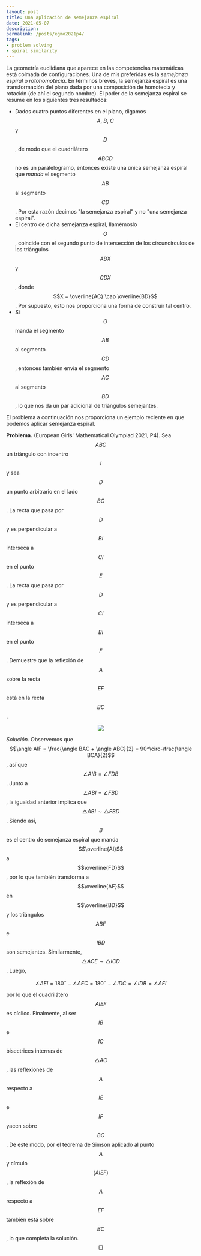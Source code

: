 ```yaml
---
layout: post
title: Una aplicación de semejanza espiral
date: 2021-05-07
description:
permalink: /posts/egmo2021p4/
tags: 
- problem solving
- spiral similarity
---
```


La geometría euclidiana que aparece en las competencias matemáticas está colmada de configuraciones. Una de mis preferidas es la *semejanza espiral* o *rotohomotecia*. En términos breves, la semejanza espiral es una transformación del plano dada por una composición de homotecia y rotación (de ahí el segundo nombre). El poder de la semejanza espiral se resume en los siguientes tres resultados:

- Dados cuatro puntos diferentes en el plano, digamos $$A,\ B,\ C$$ y $$D$$, de modo que el cuadrilátero $$ABCD$$ no es un paralelogramo, entonces existe una única semejanza espiral que *manda* el segmento $$AB$$ al segmento $$CD$$. Por esta razón decimos "la semejanza espiral" y no "una semejanza espiral".
- El centro de dicha semejanza espiral, llamémoslo $$O$$, coincide con el segundo punto de intersección de los circuncírculos de los triángulos $$ABX$$ y $$CDX$$, donde $$X = \overline{AC} \cap \overline{BD}$$. Por supuesto, esto nos proporciona una forma de construir tal centro.
- Si $$O$$ manda el segmento $$AB$$ al segmento $$CD$$, entonces también envía el segmento $$AC$$ al segmento $$BD$$, lo que nos da un par adicional de triángulos semejantes.

El problema a continuación nos proporciona un ejemplo reciente en que podemos aplicar semejanza espiral.

**Problema.** (European Girls' Mathematical Olympiad 2021, P4). Sea $$ABC$$ un triángulo con incentro $$I$$ y sea $$D$$ un punto arbitrario en el lado $$BC$$. La recta que pasa por $$D$$ y es perpendicular a $$BI$$ interseca a $$CI$$ en el punto $$E$$. La recta que pasa por $$D$$ y es perpendicular a $$CI$$ interseca a $$BI$$ en el punto $$F$$. Demuestre que la reflexión de $$A$$ sobre la recta $$EF$$ está en la recta $$BC$$.

<p align="center">
  <img src="https://raw.githubusercontent.com/jbacaob/jbacaob.github.io/master/assets/img/blog%201/F1.svg">
</p>

*Solución.* Observemos que $$\angle AIF = \frac{\angle BAC + \angle ABC}{2} = 90^\circ-\frac{\angle BCA}{2}$$, así que $$\angle AIB = \angle FDB$$. Junto a $$\angle ABI = \angle FBD$$, la igualdad anterior implica que $$\bigtriangleup ABI \sim \bigtriangleup FBD$$. Siendo así, $$B$$ es el centro de semejanza espiral que manda $$\overline{AI}$$ a $$\overline{FD}$$, por lo que también transforma a $$\overline{AF}$$ en $$\overline{BD}$$ y los triángulos $$ABF$$ e $$IBD$$ son semejantes. Similarmente, $$\bigtriangleup ACE \sim \bigtriangleup ICD$$. Luego,

$$\angle AEI =180^\circ - \angle AEC =180^\circ - \angle IDC = \angle IDB = \angle AFI \nonumber$$

por lo que el cuadrilátero $$AIEF$$ es cíclico. 
Finalmente, al ser $$IB$$ e $$IC$$ bisectrices internas de $$\bigtriangleup AC$$, las reflexiones de $$A$$ respecto a $$IE$$ e $$IF$$ yacen sobre $$BC$$. De este modo, por el teorema de Simson aplicado al punto $$A$$ y círculo $$(AIEF)$$, la reflexión de $$A$$ respecto a $$EF$$ también está sobre $$BC$$, lo que completa la solución. 	$$\Box$$
